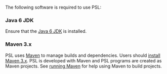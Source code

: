 The following software is required to use PSL:
### Java 6 JDK
Ensure that the [Java 6 JDK](http://java.sun.com/javase/6) is installed.
### Maven 3.x
PSL uses [Maven](http://maven.apache.org) to manage builds and dependencies. Users should [install Maven 3.x](http://maven.apache.org/download.html). PSL is developed with Maven and PSL programs are created as Maven projects. See [running Maven](http://maven.apache.org/run-maven/index.html) for help using Maven to build projects.